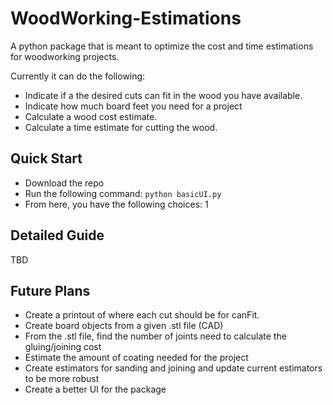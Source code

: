 # WoodWorking-Estimations
A python package that is meant to optimize the cost and time estimations for woodworking projects.

Currently it can do the following:
- Indicate if a the desired cuts can fit in the wood you have available.
- Indicate how much board feet you need for a project
- Calculate a wood cost estimate.
- Calculate a time estimate for cutting the wood.

## Quick Start
- Download the repo
- Run the following command: 
  ```python basicUI.py```
- From here, you have the following choices:
  1

## Detailed Guide
TBD

## Future Plans
- Create a printout of where each cut should be for canFit.
- Create board objects from a given .stl file (CAD)
- From the .stl file, find the number of joints need to calculate the gluing/joining cost
- Estimate the amount of coating needed for the project
- Create estimators for sanding and joining and update current estimators to be more robust
- Create a better UI for the package


